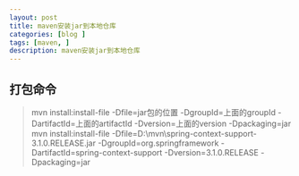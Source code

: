 ```yaml
---
layout: post
title: maven安装jar到本地仓库
categories: [blog ]
tags: [maven, ]
description: maven安装jar到本地仓库
---
```


## 打包命令
 >mvn install:install-file -Dfile=jar包的位置 -DgroupId=上面的groupId -DartifactId=上面的artifactId -Dversion=上面的version -Dpackaging=jar
 >mvn install:install-file -Dfile=D:\mvn\spring-context-support-3.1.0.RELEASE.jar -DgroupId=org.springframework -DartifactId=spring-context-support -Dversion=3.1.0.RELEASE -Dpackaging=jar

